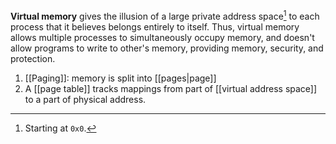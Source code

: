 **Virtual memory** gives the illusion of a large private address space[^start] to each process that it believes belongs entirely to itself. Thus, virtual memory allows multiple processes to simultaneously occupy memory, and doesn't allow programs to write to other's memory, providing memory, security, and protection. 

1. [[Paging]]: memory is split into [[pages|page]]
2. A [[page table]] tracks mappings from part of [[virtual address space]] to a part of physical address.



[^start]: Starting at `0x0`.
